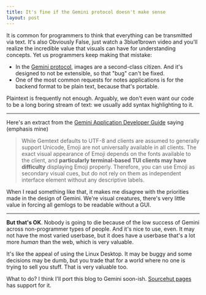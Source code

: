 ```yaml
---
title: It's fine if the Gemini protocol doesn't make sense
layout: post
---
```


It is common for programmers to think that everything can be transmitted via text. It's also Obviously False, just watch a 3blue1brown video and you'll realize the incredible value that visuals can have for understanding concepts. Yet us programmers keep making that mistake:

- In the [Gemini protocol](https://geminiprotocol.net), images are a second-class citizen. And it's designed to not be extensible, so that "bug" can't be fixed.
- One of the most common requests for notes applications is for the backend format to be plain text, because that's portable.

Plaintext is frequently not enough. Arguably, we don't even want our code to be a long boring stream of text: we usually add syntax highlighting to it.

<hr>

Here's an extract from the [Gemini Application Developer Guide](gemini://geminiprotocol.net/docs/app-guide.gmi) saying (emphasis mine)

> While Gemtext defaults to UTF-8 and clients are assumed to generally support Unicode, Emoji are not universally available in all clients. The exact visual appearance of Emoji depends on the fonts available to the client, and **particularly terminal-based TUI clients may have difficulty** displaying Emoji properly. Therefore, you can use Emoji as secondary visual cues, but do not rely on them as independent interface element without any descriptive labels.

When I read something like that, it makes me disagree with the priorities made in the design of Gemini. We're visual creatures, there's very little value in forcing all gemlogs to be readable without a GUI.

<hr>

**But that's OK**. Nobody is going to die because of the low success of Gemini across non-programmer types of people. And it's nice to use, even. It may not have the most varied userbase, but it does have a userbase that's a lot more *human* than the web, which is very valuable.

It's like the appeal of using the Linux Desktop. It may be buggy and some decisions may be dumb, but you trade that for a world where no one is trying to sell you stuff. That is very valuable too.

What to do? I think I'll port this blog to Gemini soon-ish. [Sourcehut pages](https://srht.site) has support for it.
